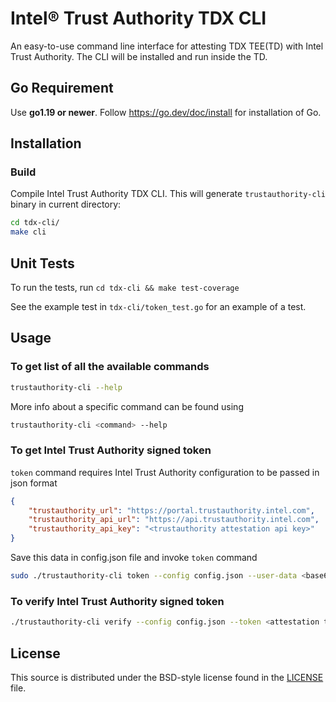 # Intel® Trust Authority TDX CLI
An easy-to-use command line interface for attesting TDX TEE(TD) with Intel Trust Authority. The CLI will be installed and run inside the TD.

## Go Requirement

Use <b>go1.19 or newer</b>. Follow https://go.dev/doc/install for installation of Go.

## Installation

### Build
Compile Intel Trust Authority TDX CLI. This will generate `trustauthority-cli` binary in current directory:

```sh
cd tdx-cli/
make cli
```

## Unit Tests

To run the tests, run `cd tdx-cli && make test-coverage`

See the example test in `tdx-cli/token_test.go` for an example of a test.

## Usage

### To get list of all the available commands

```sh
trustauthority-cli --help
```
More info about a specific command can be found using
```sh
trustauthority-cli <command> --help
```

### To get Intel Trust Authority signed token

`token` command requires Intel Trust Authority configuration to be passed in json format
```json
{
    "trustauthority_url": "https://portal.trustauthority.intel.com",
    "trustauthority_api_url": "https://api.trustauthority.intel.com",
    "trustauthority_api_key": "<trustauthority attestation api key>"
}
```
Save this data in config.json file and invoke `token` command
```sh
sudo ./trustauthority-cli token --config config.json --user-data <base64 encoded userdata>  --no-eventlog
```

### To verify Intel Trust Authority signed token
```sh
./trustauthority-cli verify --config config.json --token <attestation token in JWT format>
```

## License

This source is distributed under the BSD-style license found in the [LICENSE](../LICENSE)
file.
